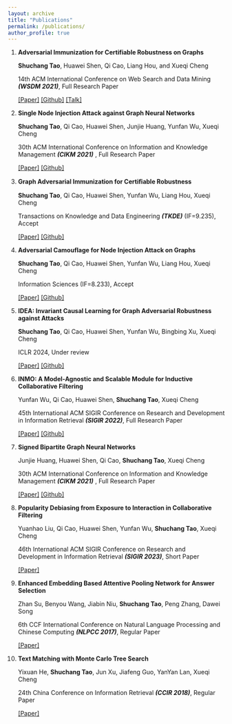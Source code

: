 ```yaml
---
layout: archive
title: "Publications"
permalink: /publications/
author_profile: true
---
```


1. **Adversarial Immunization for Certifiable Robustness on Graphs**

   **Shuchang Tao**, Huawei Shen, Qi Cao, Liang Hou, and Xueqi Cheng

   14th ACM International Conference on Web Search and Data Mining ***(WSDM 2021)***, Full Research Paper

   [[Paper]](https://arxiv.org/abs/2007.09647) [[Github]](https://github.com/TaoShuchang/AdvImmune) [[Talk]](https://www.bilibili.com/video/BV1n5411m7ZH)

2. **Single Node Injection Attack against Graph Neural Networks**

   **Shuchang Tao**, Qi Cao, Huawei Shen, Junjie Huang, Yunfan Wu, Xueqi Cheng

   30th ACM International Conference on Information and Knowledge Management ***(CIKM 2021)*** , Full Research Paper

   [[Paper]](https://arxiv.org/abs/2108.13049) [[Github]](https://github.com/TaoShuchang/G-NIA)

3. **Graph Adversarial Immunization for Certiﬁable Robustness**

   **Shuchang Tao**,  Qi Cao, Huawei Shen, Yunfan Wu, Liang Hou, Xueqi Cheng

   Transactions on Knowledge and Data Engineering ***(TKDE)*** (IF=9.235), Accept

   [[Paper]](https://arxiv.org/abs/2302.08051) [[Github]](https://github.com/TaoShuchang/AdvImmune_node/)

4. **Adversarial Camouflage for Node Injection Attack on Graphs**

   **Shuchang Tao**,  Qi Cao, Huawei Shen, Yunfan Wu, Liang Hou, Xueqi Cheng

   Information Sciences (IF=8.233), Accept

   [[Paper]](https://arxiv.org/abs/2208.01819) [[Github]](https://github.com/TaoShuchang/CANA)

5. **IDEA: Invariant Causal Learning for Graph Adversarial Robustness against Attacks**

   **Shuchang Tao**,  Qi Cao, Huawei Shen, Yunfan Wu, Bingbing Xu, Xueqi Cheng

   ICLR 2024, Under review

   [[Paper]](https://arxiv.org/abs/2305.15792) [[Github]](https://github.com/TaoShuchang/IDEA_repo)

6. **INMO: A Model-Agnostic and Scalable Module for Inductive Collaborative Filtering**

   Yunfan Wu, Qi Cao, Huawei Shen, **Shuchang Tao**, Xueqi Cheng

   45th International ACM SIGIR Conference on Research and Development in Information Retrieval ***(SIGIR 2022)***, Full Research Paper

   [[Paper]](https://arxiv.org/abs/2107.05247) [[Github]](https://github.com/WuYunfan/igcn_cf)

7. **Signed Bipartite Graph Neural Networks**

   Junjie Huang, Huawei Shen, Qi Cao, **Shuchang Tao**, Xueqi Cheng

   30th ACM International Conference on Information and Knowledge Management ***(CIKM 2021)*** , Full Research Paper

   [[Paper]](https://arxiv.org/abs/2108.09638) [[Github]](https://github.com/huangjunjie-cs/SBGNN)

8. **Popularity Debiasing from Exposure to Interaction in Collaborative Filtering**

   Yuanhao Liu, Qi Cao, Huawei Shen, Yunfan Wu, **Shuchang Tao**, Xueqi Cheng

   46th International ACM SIGIR Conference on Research and Development in Information Retrieval ***(SIGIR 2023)***, Short Paper

   [[Paper]](https://arxiv.org/abs/2305.05204) 

9. **Enhanced Embedding Based Attentive Pooling Network for Answer Selection**

   Zhan Su, Benyou Wang, Jiabin Niu, **Shuchang Tao**, Peng Zhang, Dawei Song

   6th CCF International Conference on Natural Language Processing and Chinese Computing ***(NLPCC 2017)***, Regular Paper

   [[Paper]](https://www.researchgate.net/profile/Benyou-Wang/publication/322248056_Enhanced_Embedding_Based_Attentive_Pooling_Network_for_Answer_Selection/links/5bee7eb7299bf1124fd6014c/Enhanced-Embedding-Based-Attentive-Pooling-Network-for-Answer-Selection.pdf) 

10. **Text Matching with Monte Carlo Tree Search**

    Yixuan He, **Shuchang Tao**, Jun Xu, Jiafeng Guo, YanYan Lan, Xueqi Cheng

    24th China Conference on Information Retrieval ***(CCIR 2018)***, Regular Paper

    [[Paper]](https://link.springer.com/chapter/10.1007/978-3-030-01012-6_4) 

​	
